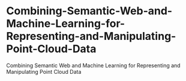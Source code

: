 # Combining-Semantic-Web-and-Machine-Learning-for-Representing-and-Manipulating-Point-Cloud-Data
Combining Semantic Web and Machine Learning for Representing and Manipulating Point Cloud Data   
